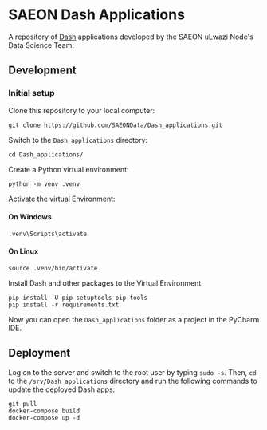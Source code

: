 # SAEON Dash Applications

A repository of [Dash](https://plotly.com/dash/) applications developed
by the SAEON uLwazi Node's Data Science Team.

## Development

### Initial setup
Clone this repository to your local computer:

    git clone https://github.com/SAEONData/Dash_applications.git

Switch to the `Dash_applications` directory:

    cd Dash_applications/

Create a Python virtual environment:

    python -m venv .venv

Activate the virtual Environment:

#### On Windows
    .venv\Scripts\activate
    
#### On Linux
    source .venv/bin/activate

Install Dash and other packages to the Virtual Environment  
    
    pip install -U pip setuptools pip-tools
    pip install -r requirements.txt

Now you can open the `Dash_applications` folder as a project in the PyCharm IDE.

## Deployment
Log on to the server and switch to the root user by typing `sudo -s`.
Then, `cd` to the `/srv/Dash_applications` directory and run the following
commands to update the deployed Dash apps:

    git pull
    docker-compose build
    docker-compose up -d
